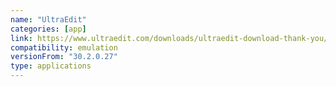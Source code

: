 ```yaml
---
name: "UltraEdit"
categories: [app]
link: https://www.ultraedit.com/downloads/ultraedit-download-thank-you/
compatibility: emulation
versionFrom: "30.2.0.27"
type: applications
---
```


